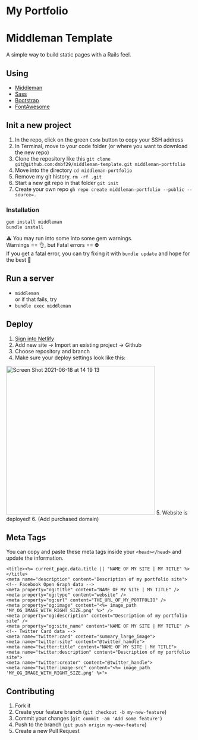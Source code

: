 # My Portfolio








# Middleman Template
A simple way to build static pages with a Rails feel.

## Using

- [Middleman](https://middlemanapp.com)
- [Sass](https://sass-lang.com)
- [Bootstrap](https://getbootstrap.com/docs/5.0/getting-started/introduction/)
- [FontAwesome](https://fontawesome.com/icons)

## Init a new project
1. In the repo, click on the green `Code` button to copy your SSH address
2. In Terminal, move to your code folder (or where you want to download the new repo)
3. Clone the repository like this
`git clone git@github.com:dmbf29/middleman-template.git middleman-portfolio`
4. Move into the directory `cd middleman-portfolio`
5. Remove my git history. `rm -rf .git`
6. Start a new git repo in that folder `git init`
7. Create your own repo `gh repo create middleman-portfolio --public --source=.`

### Installation
```
gem install middleman
bundle install
```
⚠️ You may run into some into some gem warnings.<br>
Warnings == 👌, but Fatal errors == ⛔️<br>
If you get a fatal error, you can try fixing it with `bundle update` and hope for the best 🤞

## Run a server
- `middleman`<br>
or if that fails, try
- `bundle exec middleman`

## Deploy
1. [Sign into Netlify](https://www.netlify.com/)
2. Add new site -> Import an existing project -> Github
3. Choose repository and branch
4. Make sure your deploy settings look like this:
<img width="400" alt="Screen Shot 2021-06-18 at 14 19 13" src="https://user-images.githubusercontent.com/25542223/122510271-49d34900-d040-11eb-853f-5105b5d48fcd.png">
5. Website is deployed!
6. (Add purchased domain)

## Meta Tags
You can copy and paste these meta tags inside your `<head></head>` and update the information.
```
<title><%= current_page.data.title || "NAME OF MY SITE | MY TITLE" %></title>
<meta name="description" content="Description of my portfolio site">
<!-- Facebook Open Graph data -->
<meta property="og:title" content="NAME OF MY SITE | MY TITLE" />
<meta property="og:type" content="website" />
<meta property="og:url" content="THE_URL_OF_MY_PORTFOLIO" />
<meta property="og:image" content="<%= image_path 'MY_OG_IMAGE_WITH_RIGHT_SIZE.png' %>" />
<meta property="og:description" content="Description of my portfolio site" />
<meta property="og:site_name" content="NAME OF MY SITE | MY TITLE" />
<!-- Twitter Card data -->
<meta name="twitter:card" content="summary_large_image">
<meta name="twitter:site" content="@twitter_handle">
<meta name="twitter:title" content="NAME OF MY SITE | MY TITLE">
<meta name="twitter:description" content="Description of my portfolio site">
<meta name="twitter:creator" content="@twitter_handle">
<meta name="twitter:image:src" content="<%= image_path 'MY_OG_IMAGE_WITH_RIGHT_SIZE.png' %>">
```

## Contributing

1. Fork it
2. Create your feature branch (`git checkout -b my-new-feature`)
3. Commit your changes (`git commit -am 'Add some feature'`)
4. Push to the branch (`git push origin my-new-feature`)
5. Create a new Pull Request
